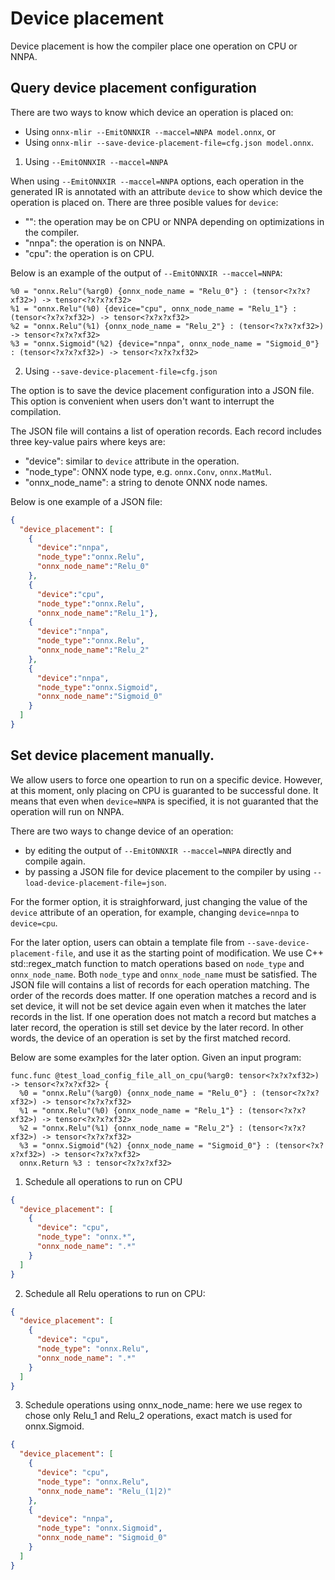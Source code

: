 <!--- SPDX-License-Identifier: Apache-2.0 -->

# Device placement

Device placement is how the compiler place one operation on CPU or NNPA.

## Query device placement configuration

There are two ways to know which device an operation is placed on:
- Using `onnx-mlir --EmitONNXIR --maccel=NNPA model.onnx`, or
- Using `onnx-mlir --save-device-placement-file=cfg.json model.onnx`.
 
1. Using `--EmitONNXIR --maccel=NNPA`

When using `--EmitONNXIR --maccel=NNPA` options, each operation in the generated IR is annotated with an attribute `device` to show which device the operation is placed on. There are three posible values for `device`:
- "": the operation may be on CPU or NNPA depending on optimizations in the compiler. 
- "nnpa": the operation is on NNPA.
- "cpu": the operation is on CPU.

Below is an example of the output of `--EmitONNXIR --maccel=NNPA`:
```mlir
%0 = "onnx.Relu"(%arg0) {onnx_node_name = "Relu_0"} : (tensor<?x?x?xf32>) -> tensor<?x?x?xf32>
%1 = "onnx.Relu"(%0) {device="cpu", onnx_node_name = "Relu_1"} : (tensor<?x?x?xf32>) -> tensor<?x?x?xf32>
%2 = "onnx.Relu"(%1) {onnx_node_name = "Relu_2"} : (tensor<?x?x?xf32>) -> tensor<?x?x?xf32>
%3 = "onnx.Sigmoid"(%2) {device="nnpa", onnx_node_name = "Sigmoid_0"} : (tensor<?x?x?xf32>) -> tensor<?x?x?xf32>
```

2. Using `--save-device-placement-file=cfg.json`

The option is to save the device placement configuration into a JSON file. This option is convenient when users don't want to interrupt the compilation.

The JSON file will contains a list of operation records. Each record includes three key-value pairs where keys are: 
- "device": similar to `device` attribute in the operation.
- "node_type": ONNX node type, e.g. `onnx.Conv`, `onnx.MatMul`.
- "onnx_node_name": a string to denote ONNX node names.

Below is one example of a JSON file:
```json
{
  "device_placement": [
    {
      "device":"nnpa",
      "node_type":"onnx.Relu",
      "onnx_node_name":"Relu_0"
    },
    {
      "device":"cpu",
      "node_type":"onnx.Relu",
      "onnx_node_name":"Relu_1"},
    {
      "device":"nnpa",
      "node_type":"onnx.Relu",
      "onnx_node_name":"Relu_2"
    },
    {
      "device":"nnpa",
      "node_type":"onnx.Sigmoid",
      "onnx_node_name":"Sigmoid_0"
    }
  ]
}
```

## Set device placement manually.

We allow users to force one opeartion to run on a specific device. However, at this moment, only placing on CPU is guaranted to be successful done. It means that even when `device=NNPA` is specified, it is not guaranted that the operation will run on NNPA. 

There are two ways to change device of an operation:
- by editing the output of `--EmitONNXIR --maccel=NNPA` directly and compile again.
- by passing a JSON file for device placement to the compiler by using `--load-device-placement-file=json`.

For the former option, it is straighforward, just changing the value of the `device` attribute of an operation, for example, changing `device=nnpa` to `device=cpu`.

For the later option, users can obtain a template file from `--save-device-placement-file`, and use it as the starting point of modification.
We use C++ std::regex_match function to match operations based on `node_type` and `onnx_node_name`. Both `node_type` and `onnx_node_name` must be satisfied.
The JSON file will contains a list of records for each operation matching. The order of the records does matter. If one operation matches a record and is set device, it will not be set device again even when it matches the later records in the list. If one operation does not match a record but matches a later record, the operation is still set device by the later record. In other words, the device of an operation is set by the first matched record.

Below are some examples for the later option. Given an input program:
```mlir
func.func @test_load_config_file_all_on_cpu(%arg0: tensor<?x?x?xf32>) -> tensor<?x?x?xf32> {
  %0 = "onnx.Relu"(%arg0) {onnx_node_name = "Relu_0"} : (tensor<?x?x?xf32>) -> tensor<?x?x?xf32>
  %1 = "onnx.Relu"(%0) {onnx_node_name = "Relu_1"} : (tensor<?x?x?xf32>) -> tensor<?x?x?xf32>
  %2 = "onnx.Relu"(%1) {onnx_node_name = "Relu_2"} : (tensor<?x?x?xf32>) -> tensor<?x?x?xf32>
  %3 = "onnx.Sigmoid"(%2) {onnx_node_name = "Sigmoid_0"} : (tensor<?x?x?xf32>) -> tensor<?x?x?xf32>
  onnx.Return %3 : tensor<?x?x?xf32>
```

1. Schedule all operations to run on CPU
```json
{
  "device_placement": [
    {
      "device": "cpu",
      "node_type": "onnx.*",
      "onnx_node_name": ".*"
    }
  ]
}
```

2. Schedule all Relu operations to run on CPU:
```json
{
  "device_placement": [
    {
      "device": "cpu",
      "node_type": "onnx.Relu",
      "onnx_node_name": ".*"
    }
  ]
}
```
3.  Schedule operations using onnx_node_name: here we use regex to chose only Relu_1 and Relu_2 operations, exact match is used for onnx.Sigmoid.
```json
{
  "device_placement": [
    {
      "device": "cpu",
      "node_type": "onnx.Relu",
      "onnx_node_name": "Relu_(1|2)"
    },
    {
      "device": "nnpa",
      "node_type": "onnx.Sigmoid",
      "onnx_node_name": "Sigmoid_0"
    }
  ]
}
```
